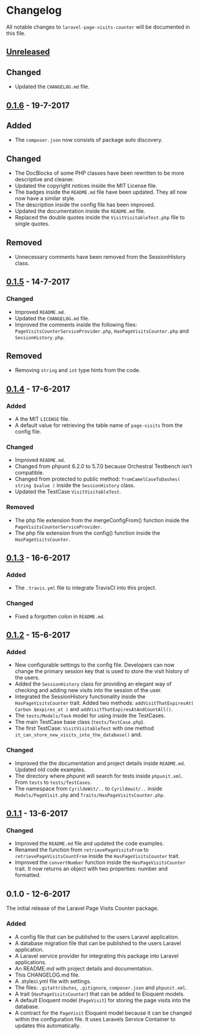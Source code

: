 # Changelog
All notable changes to `laravel-page-visits-counter` will be documented in this file.

## [Unreleased]
## Changed
- Updated the `CHANGELOG.md` file.

## [0.1.6] - 19-7-2017
## Added
- The `composer.json` now consists of package auto discovery.

## Changed
- The DocBlocks of some PHP classes have been rewritten to be more descriptive and cleaner.
- Updated the copyright notices inside the MIT License file.
- The badges inside the `README.md` file have been updated. They all now now have a similar style.
- The description inside the config file has been improved.
- Updated the documentation inside the `README.md` file.
- Replaced the double quotes inside the `VisitVisitableTest.php` file to single quotes.

## Removed
- Unnecessary comments have been removed from the SessionHistory class.

## [0.1.5] - 14-7-2017
### Changed
- Improved `README.md`.
- Updated the `CHANGELOG.md` file.
- Improved the comments inside the following files: `PageVisitsCounterServiceProvider.php`, `HasPageVisitsCounter.php` and `SessionHistory.php`.

## Removed
- Removing `string` and `int` type hints from the code.

## [0.1.4] - 17-6-2017
### Added
- A the MIT `LICENSE` file.
- A default value for retrieving the table name of `page-visits` from the config file.

### Changed
- Improved `README.md`.
- Changed from phpunit 6.2.0 to 5.7.0 because Orchestral Testbench isn't compatible.
- Changed from protected to public method: `fromCamelCaseToDashes( string $value )` inside the `SessionHistory` class.
- Updated the TestCase `VisitVisitableTest`.

### Removed
- The php file extension from the mergeConfigFrom() function inside the `PageVisitsCounterServiceProvider`.
- The php file extension from the config() function inside the `HasPageVisitsCounter`.

## [0.1.3] - 16-6-2017
### Added
- The `.travis.yml` file to integrate TravisCI into this project.

### Changed
- Fixed a forgotten colon in `README.md`.

## [0.1.2] - 15-6-2017
### Added
- New configurable settings to the config file. Developers can now change the primary session key that is used to store the visit history of the users.
- Added the `SessionHistory` class for providing an elegant way of checking and adding new visits into the session of the user.
- Integrated the SessionHistory functionality inside the `HasPageVisitsCounter` trait. Added two methods: `addVisitThatExpiresAt( Carbon $expires_at )` and `addVisitThatExpiresAtAndCountAll()`.
- The `tests/Models/Task` model for using inside the TestCases.
- The main TestCase base class (`tests/TestCase.php`).
- The first TestCase: `VisitVisitableTest` with one method `it_can_store_new_visits_into_the_database()` and.

### Changed
- Improved the the documentation and project details inside `README.md`. Updated old code examples.
- The directory where phpunit will search for tests inside `phpunit.xml`. From `tests` to `tests/TestCases`.
- The namespace from `CyrildeWit/..` to `Cyrildewit/..` inside `Models/PageVisit.php` and `Traits/HasPageVisitsCounter.php`.

## [0.1.1] - 13-6-2017
### Changed
- Improved the `README.md` file and updated the code examples.
- Renamed the function from `retrievePageVisitsFrom` to `retrievePageVisitsCountFrom` inside the `HasPageVisitsCounter` trait.
- Improved the `convertNumber` function inside the `HasPageVisitsCounter` trait. It now returns an object with two properties: number and formatted.

## 0.1.0 - 12-6-2017
The initial release of the Laravel Page Visits Counter package.

### Added
- A config file that can be published to the users Laravel application.
- A database migration file that can be published to the users Laravel application.
- A Laravel service provider for integrating this package into Laravel applications.
- An README.md with project details and documentation.
- This CHANGELOG.md file.
- A .styleci.yml file with settings.
- The files: `.gitattributes`, `.gitignore`, `composer.json` and `phpunit.xml`.
- A trait (`HasPageVisitsCounter`) that can be added to Eloquent models.
- A default Eloquent model (`PageVisit`) for storing the page visits into the database.
- A contract for the `PageVisit` Eloquent model because it can be changed within the configuration file. It uses Laravels Service Container to updates this automatically.

[Unreleased]: https://github.com/cyrildewit/laravel-page-visits-counter/compare/v0.1.6...HEAD
[0.1.6]: https://github.com/cyrildewit/laravel-page-visits-counter/compare/v0.1.5...v0.1.6
[0.1.5]: https://github.com/cyrildewit/laravel-page-visits-counter/compare/v0.1.4...v0.1.5
[0.1.4]: https://github.com/cyrildewit/laravel-page-visits-counter/compare/v0.1.3...v0.1.4
[0.1.3]: https://github.com/cyrildewit/laravel-page-visits-counter/compare/v0.1.2...v0.1.3
[0.1.2]: https://github.com/cyrildewit/laravel-page-visits-counter/compare/0.1.1...v0.1.2
[0.1.1]: https://github.com/cyrildewit/laravel-page-visits-counter/compare/0.1.0...0.1.1
